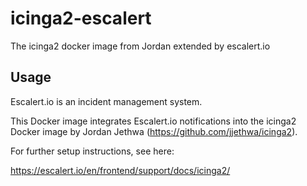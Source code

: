 # icinga2-escalert

The icinga2 docker image from Jordan extended by escalert.io

## Usage

Escalert.io is an incident management system.

This Docker image integrates Escalert.io notifications into the icinga2 Docker image by Jordan Jethwa (https://github.com/jjethwa/icinga2).

For further setup instructions, see here:

https://escalert.io/en/frontend/support/docs/icinga2/
